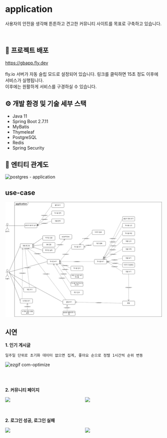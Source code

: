# application
사용자의 안전을 생각해 튼튼하고 견고한 커뮤니티 사이트를 목표로 구축하고 있습니다.


<br>

## 📒 프로젝트 배포
https://gbapp.fly.dev
<br>
<br>
fly.io 서버가 자동 슬립 모드로 설정되어 있습니다. 링크를 클릭하면 15초 정도 이후에 서비스가 실행됩니다.
<br>
이후에는 원활하게 서비스를 구경하실 수 있습니다.

## ⚙️ 개발 환경 및 기술 세부 스택
- Java 11
- Spring Boot 2.7.11
- MyBatis
- Thymeleaf
- PostgreSQL
- Redis
- Spring Security

  
  
  

## 📄 엔티티 관계도
![postgres - application](https://github.com/fxzz/application/assets/3148006/20ff60d6-25bf-4923-b2e3-eb279e318ed8)




## use-case

![](https://github.com/fxzz/application/raw/main/Usecase%20Diagram.png)


## 시연
**1. 인기 게시글**

```
일주일 단위로 초기화 데이터 없으면 집계, 좋아요 순으로 정렬 1시간씩 순위 변동
```
  
![ezgif com-optimize](https://github.com/fxzz/application/assets/3148006/3d737026-bc48-48d3-b200-4592a3ade9de)

<br>
<br>

**2. 커뮤니티 페이지**

<div style="display: flex; justify-content: space-between;">
  <img src="https://github.com/fxzz/application/assets/3148006/4c942c02-f750-4c97-bef2-a75ee856c8d3" width="49%">
  <img src="https://github.com/fxzz/application/assets/3148006/6c37fd71-bf74-4cf2-926f-27faed52c322" width="49%">
</div>

<br>
<br>

**2. 로그인 성공, 로그인 실패**

<div style="display: flex; justify-content: space-between;">
  <img src="https://github.com/fxzz/application/assets/3148006/a13ef6b4-a91c-4940-9aec-6a7c73291a9d" width="49%">
  <img src="https://github.com/fxzz/application/assets/3148006/39719ce7-f85c-4f76-a8dc-1ca3347a399c" width="49%">
</div>




